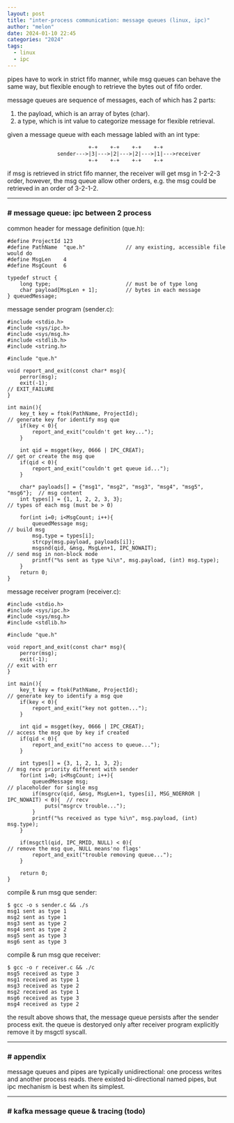 ```yaml
---
layout: post
title: "inter-process communication: message queues (linux, ipc)"
author: "melon"
date: 2024-01-10 22:45
categories: "2024"
tags:
  - linux
  - ipc
---
```


pipes have to work in strict fifo manner, while msg queues can behave the same way,
but flexible enough to retrieve the bytes out of fifo order.

message queues are sequence of messages, each of which has 2 parts:  
1) the payload, which is an array of bytes (char).  
2) a type, which is int value to categorize message for flexible retrieval.

given a message queue with each message labled with an int type:
```txt
                          +-+    +-+    +-+    +-+ 
                sender--->|3|--->|2|--->|2|--->|1|--->receiver
                          +-+    +-+    +-+    +-+
```
if msg is retrieved in strict fifo manner, the receiver will get msg in 1-2-2-3
order, however, the msg queue allow other orders, e.g. the msg could be retrieved
in an order of 3-2-1-2.

<hr>

### # message queue: ipc between 2 process
common header for message definition (que.h):
```text
#define ProjectId 123
#define PathName  "que.h"             // any existing, accessible file would do
#define MsgLen    4
#define MsgCount  6

typedef struct {
    long type;                        // must be of type long
    char payload[MsgLen + 1];         // bytes in each message
} queuedMessage;
```

message sender program (sender.c):
```text
#include <stdio.h>
#include <sys/ipc.h>
#include <sys/msg.h>
#include <stdlib.h>
#include <string.h>

#include "que.h"

void report_and_exit(const char* msg){
    perror(msg);
    exit(-1);                                                             // EXIT_FAILURE
}

int main(){
    key_t key = ftok(PathName, ProjectId);                                // generate key for identify msg que
    if(key < 0){
        report_and_exit("couldn't get key...");
    }

    int qid = msgget(key, 0666 | IPC_CREAT);                              // get or create the msg que
    if(qid < 0){
        report_and_exit("couldn't get queue id...");
    }

    char* payloads[] = {"msg1", "msg2", "msg3", "msg4", "msg5", "msg6"};  // msg content
    int types[] = {1, 1, 2, 2, 3, 3};                                     // types of each msg (must be > 0)

    for(int i=0; i<MsgCount; i++){
        queuedMessage msg;                                                // build msg
        msg.type = types[i];
        strcpy(msg.payload, payloads[i]);
        msgsnd(qid, &msg, MsgLen+1, IPC_NOWAIT);                          // send msg in non-block mode
        printf("%s sent as type %i\n", msg.payload, (int) msg.type);
    }
    return 0;
}
```

message receiver program (receiver.c):
```text
#include <stdio.h> 
#include <sys/ipc.h> 
#include <sys/msg.h>
#include <stdlib.h>

#include "que.h"

void report_and_exit(const char* msg){
    perror(msg);
    exit(-1);                                                             // exit with err
}

int main(){
    key_t key = ftok(PathName, ProjectId);                                // generate key to identify a msg que
    if(key < 0){
        report_and_exit("key not gotten...");
    }

    int qid = msgget(key, 0666 | IPC_CREAT);                              // access the msg que by key if created
    if(qid < 0){
        report_and_exit("no access to queue...");
    }

    int types[] = {3, 1, 2, 1, 3, 2};                                     // msg recv priority different with sender
    for(int i=0; i<MsgCount; i++){
        queuedMessage msg;                                                // placeholder for single msg
        if(msgrcv(qid, &msg, MsgLen+1, types[i], MSG_NOERROR | IPC_NOWAIT) < 0){  // recv
            puts("msgrcv trouble...");
        }
        printf("%s received as type %i\n", msg.payload, (int) msg.type);
    }

    if(msgctl(qid, IPC_RMID, NULL) < 0){                                  // remove the msg que, NULL means'no flags'
        report_and_exit("trouble removing queue...");
    }

    return 0;
}
```

compile & run msg que sender:
```text
$ gcc -o s sender.c && ./s
msg1 sent as type 1
msg2 sent as type 1
msg3 sent as type 2
msg4 sent as type 2
msg5 sent as type 3
msg6 sent as type 3
```

compile & run msg que receiver:
```text
$ gcc -o r receiver.c && ./c
msg5 received as type 3
msg1 received as type 1
msg3 received as type 2
msg2 received as type 1
msg6 received as type 3
msg4 received as type 2
```

the result above shows that, the message queue persists after the sender process exit.
the queue is destoryed only after receiver program explicitly remove it by msgctl syscall.

<hr>

### # appendix
message queues and pipes are typically unidirectional: one process writes and
another process reads. there existed bi-directional named pipes,
but ipc mechanism is best when its simplest.

<hr>

### # kafka message queue & tracing (todo)
